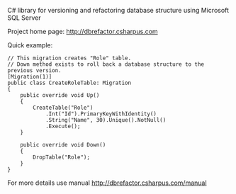 C# library for versioning and refactoring database structure using Microsoft SQL Server

Project home page: http://dbrefactor.csharpus.com

Quick example:
```
// This migration creates "Role" table.
// Down method exists to roll back a database structure to the previous version.
[Migration(1)]
public class CreateRoleTable: Migration
{
	public override void Up()
	{
		CreateTable("Role")
			.Int("Id").PrimaryKeyWithIdentity()
			.String("Name", 30).Unique().NotNull()
			.Execute();
	}

	public override void Down()
	{
		DropTable("Role");
	}
}
```
For more details use manual http://dbrefactor.csharpus.com/manual